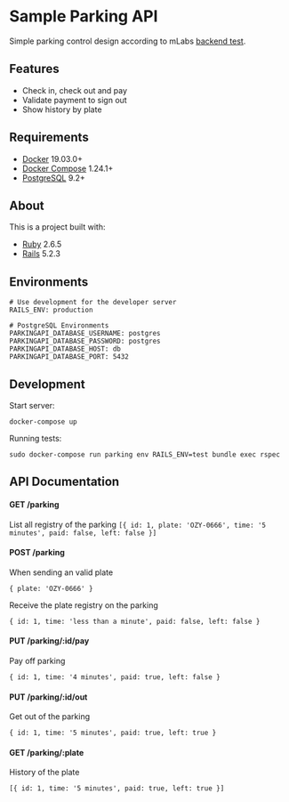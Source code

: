 # Sample Parking API

Simple parking control design according to mLabs [backend test](https://github.com/mlabssoftware/mlabs-teste/blob/master/back-end.md).

## Features
- Check in, check out and pay
- Validate payment to sign out
- Show history by plate

## Requirements
- [Docker](https://docs.docker.com/) 19.03.0+
- [Docker Compose](https://docs.docker.com/compose/) 1.24.1+
- [PostgreSQL](https://www.postgresql.org/) 9.2+

## About
This is a project built with:
- [Ruby](https://www.ruby-lang.org/) 2.6.5
- [Rails](https://rubyonrails.org/) 5.2.3

## Environments

```
# Use development for the developer server
RAILS_ENV: production

# PostgreSQL Environments
PARKINGAPI_DATABASE_USERNAME: postgres
PARKINGAPI_DATABASE_PASSWORD: postgres
PARKINGAPI_DATABASE_HOST: db
PARKINGAPI_DATABASE_PORT: 5432
```

## Development

Start server:

```docker-compose up```

Running tests:

```sudo docker-compose run parking env RAILS_ENV=test bundle exec rspec```

## API Documentation

#### GET /parking

List all registry of the parking
```[{ id: 1, plate: 'OZY-0666', time: '5 minutes', paid: false, left: false }]```

#### POST /parking
When sending an valid plate

```{ plate: 'OZY-0666' }```

Receive the plate registry on the parking

```{ id: 1, time: 'less than a minute', paid: false, left: false }```

#### PUT /parking/:id/pay
Pay off parking

```{ id: 1, time: '4 minutes', paid: true, left: false }```

#### PUT /parking/:id/out
Get out of the parking

```{ id: 1, time: '5 minutes', paid: true, left: true }```

#### GET /parking/:plate
History of the plate

```[{ id: 1, time: '5 minutes', paid: true, left: true }]```
